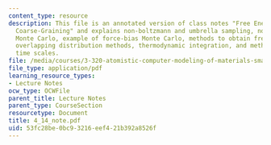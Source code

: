 ```yaml
---
content_type: resource
description: This file is an annotated version of class notes "Free Energies and Physical
  Coarse-Graining" and explains non-boltzmann and umbrella sampling, non-metropolis
  Monte Carlo, example of force-bias Monte Carlo, methods to obtain free energy differences,
  overlapping distribution methods, thermodynamic integration, and methods with multiple
  time scales.
file: /media/courses/3-320-atomistic-computer-modeling-of-materials-sma-5107-spring-2005/53fc28be0bc93216eef421b392a8526f_4_14_note.pdf
file_type: application/pdf
learning_resource_types:
- Lecture Notes
ocw_type: OCWFile
parent_title: Lecture Notes
parent_type: CourseSection
resourcetype: Document
title: 4_14_note.pdf
uid: 53fc28be-0bc9-3216-eef4-21b392a8526f
---
```

